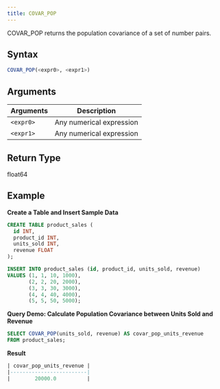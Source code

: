 ```yaml
---
title: COVAR_POP
---
```


COVAR_POP returns the population covariance of a set of number pairs. 

## Syntax

```sql
COVAR_POP(<expr0>, <expr1>)
```

## Arguments

| Arguments |        Description       |
|-----------| ------------------------ |
| `<expr0>` | Any numerical expression |
| `<expr1>` | Any numerical expression |

## Return Type

float64

## Example

**Create a Table and Insert Sample Data**
```sql
CREATE TABLE product_sales (
  id INT,
  product_id INT,
  units_sold INT,
  revenue FLOAT
);

INSERT INTO product_sales (id, product_id, units_sold, revenue)
VALUES (1, 1, 10, 1000),
       (2, 2, 20, 2000),
       (3, 3, 30, 3000),
       (4, 4, 40, 4000),
       (5, 5, 50, 5000);
```

**Query Demo: Calculate Population Covariance between Units Sold and Revenue**

```sql
SELECT COVAR_POP(units_sold, revenue) AS covar_pop_units_revenue
FROM product_sales;
```

**Result**
```sql
| covar_pop_units_revenue |
|-------------------------|
|        20000.0          |
```